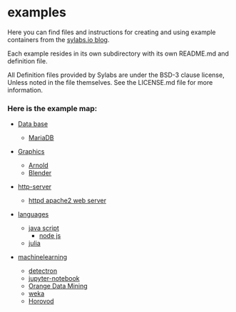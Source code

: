 # examples
Here you can find files and instructions for creating and using example 
containers from the [sylabs.io blog](https://www.sylabs.io/lab-notes/).  

Each example resides in its own subdirectory with its own README.md and definition
file.


All Definition files provided by Sylabs are under the BSD-3 clause license,
Unless noted in the file themselves. See the LICENSE.md file for more information. 


### Here is the example map:

 - [Data base](https://github.com/sylabs/examples/tree/master/database)
   - [MariaDB](https://github.com/sylabs/examples/tree/master/database/mariadb)

- [Graphics](https://github.com/sylabs/examples/tree/master/graphics)
   - [Arnold](https://github.com/sylabs/examples/tree/master/graphics/rendering/arnold)
   - [Blender](https://github.com/sylabs/examples/tree/master/graphics/rendering/blender)

 - [http-server](https://github.com/sylabs/examples/tree/master/http-server)
   - [httpd apache2 web server](https://github.com/sylabs/examples/tree/master/http-server/apache2-web-server)

 - [languages](https://github.com/sylabs/examples/tree/master/lang)
   - [java script](https://github.com/sylabs/examples/tree/master/lang/javascript)
     - [node js](https://github.com/sylabs/examples/tree/master/lang/javascript/nodejs)
   - [julia](https://github.com/sylabs/examples/tree/master/lang/julia)

 - [machinelearning](https://github.com/sylabs/examples/tree/master/machinelearning)
   - [detectron](https://github.com/sylabs/examples/tree/master/machinelearning/detectron)
   - [jupyter-notebook](https://github.com/sylabs/examples/tree/master/machinelearning/jupyter-notebook)
   - [Orange Data Mining](https://github.com/sylabs/examples/tree/master/machinelearning/orange)
   - [weka](https://github.com/sylabs/examples/tree/master/machinelearning/weka)
   - [Horovod](https://github.com/sylabs/examples/tree/master/machinelearning/horovod)


<br>
<br>




